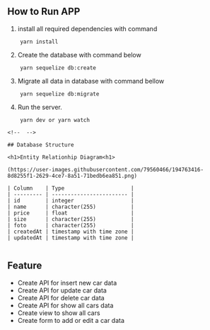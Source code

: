 ## How to Run APP

1. install all required dependencies with command

```properties
    yarn install
```

2. Create the database with command below

```properties
    yarn sequelize db:create
```

3. Migrate all data in database with command bellow

```properties
    yarn sequelize db:migrate
```

4. Run the server.

```properties
    yarn dev or yarn watch

<!--  -->

## Database Structure

<h1>Entity Relationhip Diagram<h1>

(https://user-images.githubusercontent.com/79560466/194763416-8d8255f1-2629-4ce7-8a51-71bedb6ea851.png)

| Column    | Type                     |
| --------- | ------------------------ |
| id        | integer                  |
| name      | character(255)           |
| price     | float                    |
| size      | character(255)           |
| foto      | character(255)           |
| createdAt | timestamp with time zone |
| updatedAt | timestamp with time zone |


```

## Feature

- Create API for insert new car data
- Create API for update car data
- Create API for delete car data
- Create API for show all cars data
- Create view to show all cars
- Create form to add or edit a car data

<!--  -->
